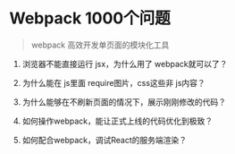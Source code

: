 # Webpack 1000个问题

> webpack 高效开发单页面的模块化工具

1. 浏览器不能直接运行 jsx，为什么用了 webpack就可以了？
2. 为什么能在 js里面 require图片，css这些非 js内容？
3. 为什么能够在不刷新页面的情况下，展示刚刚修改的代码？

4. 如何操作webpack，能让正式上线的代码优化到极致？
5. 如何配合webpack，调试React的服务端渲染？